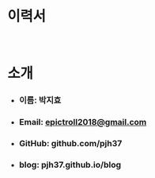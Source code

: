 이력서
====

<br/>

# 소개

+ ### 이름: 박지효
+ ### Email: epictroll2018@gmail.com
+ ### GitHub: github.com/pjh37
+ ### blog: pjh37.github.io/blog